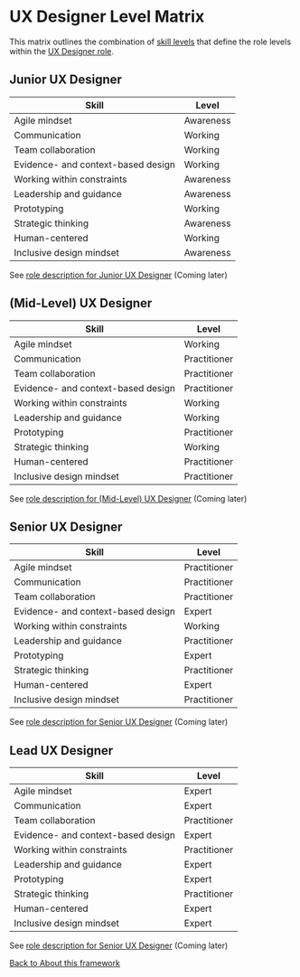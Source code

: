 # UX Designer Level Matrix

This matrix outlines the combination of [skill levels](skill-levels.md) that define the role levels within the [UX Designer role](ux-designer-role-overview.md).

## Junior UX Designer

| Skill | Level |
| --- | --- |
| Agile mindset | Awareness |
| Communication | Working |
| Team collaboration | Working |
| Evidence- and context-based design | Working |
| Working within constraints | Awareness |
| Leadership and guidance | Awareness |
| Prototyping | Working |
| Strategic thinking | Awareness |
| Human-centered | Working |
| Inclusive design mindset | Awareness |

See [role description for Junior UX Designer](#) (Coming later)

## (Mid-Level) UX Designer

| Skill | Level |
| --- | --- |
| Agile mindset | Working |
| Communication | Practitioner |
| Team collaboration | Practitioner |
| Evidence- and context-based design | Practitioner |
| Working within constraints | Working |
| Leadership and guidance | Working |
| Prototyping | Practitioner |
| Strategic thinking | Working |
| Human-centered | Practitioner |
| Inclusive design mindset | Practitioner |

See [role description for (Mid-Level) UX Designer](#) (Coming later)

## Senior UX Designer

| Skill | Level |
| --- | --- |
| Agile mindset | Practitioner |
| Communication | Practitioner |
| Team collaboration | Practitioner |
| Evidence- and context-based design | Expert |
| Working within constraints | Working |
| Leadership and guidance | Practitioner |
| Prototyping | Expert |
| Strategic thinking | Practitioner |
| Human-centered | Expert |
| Inclusive design mindset | Practitioner |

See [role description for Senior UX Designer](#) (Coming later)

## Lead UX Designer

| Skill | Level |
| --- | --- |
| Agile mindset | Expert |
| Communication | Expert |
| Team collaboration | Practitioner |
| Evidence- and context-based design | Expert |
| Working within constraints | Practitioner |
| Leadership and guidance | Expert |
| Prototyping | Expert |
| Strategic thinking | Practitioner |
| Human-centered | Expert |
| Inclusive design mindset | Expert |

See [role description for Senior UX Designer](#) (Coming later)

[Back to About this framework](about-this-framework.md)
